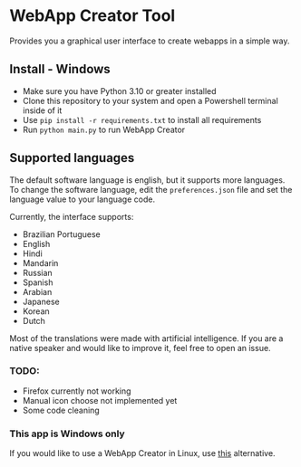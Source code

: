 ﻿# WebApp Creator Tool
Provides you a graphical user interface to create webapps in a simple way.

## Install - Windows
- Make sure you have Python 3.10 or greater installed
- Clone this repository to your system and open a Powershell terminal inside of it
- Use `pip install -r requirements.txt` to install all requirements
- Run `python main.py` to run WebApp Creator

## Supported languages
The default software language is english, but it supports more languages. To change the software language, edit the `preferences.json` file and set the language value to your language code.

Currently, the interface supports:
- Brazilian Portuguese
- English
- Hindi
- Mandarin
- Russian
- Spanish
- Arabian
- Japanese
- Korean
- Dutch

Most of the translations were made with artificial intelligence. If you are a native speaker and would like to improve it, feel free to open an issue.


### TODO:
- Firefox currently not working
- Manual icon choose not implemented yet
- Some code cleaning

### This app is Windows only
If you would like to use a WebApp Creator in Linux, use [this](https://github.com/linuxmint/webapp-manager) alternative.
